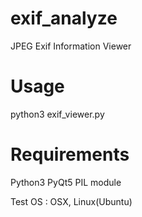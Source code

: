 # exif_analyze

JPEG Exif Information Viewer

# Usage

python3 exif_viewer.py

# Requirements

Python3
PyQt5
PIL module

Test OS : OSX, Linux(Ubuntu)

